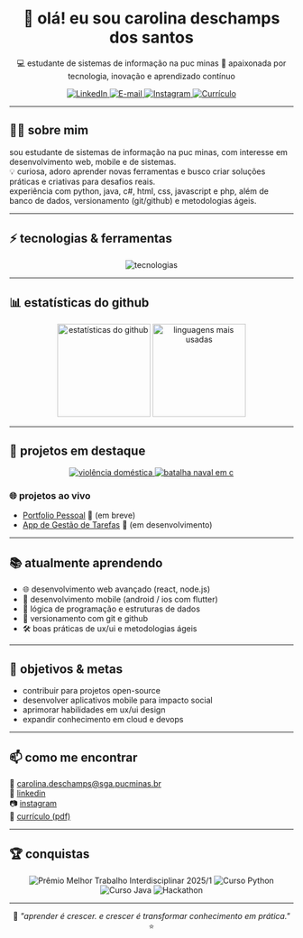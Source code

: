 <h1 align="center">👋 olá! eu sou carolina deschamps dos santos</h1>

<p align="center">
  💻 estudante de sistemas de informação na puc minas  
  🌱 apaixonada por tecnologia, inovação e aprendizado contínuo  
</p>

<p align="center">
  <a href="https://www.linkedin.com/in/carolina-deschamps-dos-santos-11b811365" target="_blank">
    <img src="https://img.shields.io/badge/LinkedIn-0A66C2?style=for-the-badge&logo=linkedin&logoColor=white" alt="LinkedIn" />
  </a>
  <a href="mailto:carolina.deschamps@sga.pucminas.br">
    <img src="https://img.shields.io/badge/E--mail-D14836?style=for-the-badge&logo=gmail&logoColor=white" alt="E-mail" />
  </a>
  <a href="https://www.instagram.com/ds.caroll" target="_blank">
    <img src="https://img.shields.io/badge/Instagram-E4405F?style=for-the-badge&logo=instagram&logoColor=white" alt="Instagram" />
  </a>
  <a href="https://github.com/carolina879/CarolinadeschampsdosSantosCurriculo.pdf" target="_blank">
    <img src="https://img.shields.io/badge/Currículo-Download-red?style=for-the-badge&logo=adobeacrobatreader&logoColor=white" alt="Currículo" />
  </a>
</p>

---

## 👩‍💻 sobre mim

sou estudante de sistemas de informação na puc minas, com interesse em desenvolvimento web, mobile e de sistemas.  
💡 curiosa, adoro aprender novas ferramentas e busco criar soluções práticas e criativas para desafios reais.  
experiência com python, java, c#, html, css, javascript e php, além de banco de dados, versionamento (git/github) e metodologias ágeis.  

---

## ⚡ tecnologias & ferramentas

<p align="center">
  <img src="https://skillicons.dev/icons?i=html,css,js,java,python,php,cs,git,github,vscode,figma,mysql" alt="tecnologias" />
</p>

---

## 📊 estatísticas do github

<div align="center">
  <img height="165em" src="https://github-readme-stats.vercel.app/api?username=carolina879&show_icons=true&theme=tokyonight&hide_border=true&count_private=true" alt="estatísticas do github" />
  <img height="165em" src="https://github-readme-stats.vercel.app/api/top-langs/?username=carolina879&layout=compact&theme=tokyonight&hide_border=true" alt="linguagens mais usadas" />
</div>

---

## 🌟 projetos em destaque

<p align="center">
  <a href="https://github.com/carolina879/violencia-domestica-" target="_blank">
    <img src="https://github-readme-stats.vercel.app/api/pin/?username=carolina879&repo=violencia-domestica-&theme=tokyonight" alt="violência doméstica" />
  </a>
  <a href="https://github.com/carolina879/batalha-naval-em-c-" target="_blank">
    <img src="https://github-readme-stats.vercel.app/api/pin/?username=carolina879&repo=batalha-naval-em-c-&theme=tokyonight" alt="batalha naval em c" />
  </a>
</p>

### 🌐 projetos ao vivo
- [Portfolio Pessoal](#) 🔗 (em breve)  
- [App de Gestão de Tarefas](#) 🔗 (em desenvolvimento)  

---

## 📚 atualmente aprendendo

- 🌐 desenvolvimento web avançado (react, node.js)  
- 📱 desenvolvimento mobile (android / ios com flutter)  
- 🧩 lógica de programação e estruturas de dados  
- 🔧 versionamento com git e github  
- 🛠 boas práticas de ux/ui e metodologias ágeis  

---

## 🎯 objetivos & metas

- contribuir para projetos open-source  
- desenvolver aplicativos mobile para impacto social  
- aprimorar habilidades em ux/ui design  
- expandir conhecimento em cloud e devops  

---

## 📫 como me encontrar

📧 carolina.deschamps@sga.pucminas.br  
🔗 [linkedin](https://www.linkedin.com/in/carolina-deschamps-dos-santos-11b811365)  
📷 [instagram](https://www.instagram.com/ds.caroll)  
📄 [currículo (pdf)](https://github.com/carolina879/CarolinadeschampsdosSantosCurriculo.pdf)

---

## 🏆 conquistas

<p align="center">
  <img src="https://img.shields.io/badge/Prêmio-Melhor%20Trabalho%20Interdisciplinar%20e%20Aplicações%20Web%202025/1-yellow" alt="Prêmio Melhor Trabalho Interdisciplinar 2025/1" />
  <img src="https://img.shields.io/badge/Concluiu%20Cursos-Python-blue" alt="Curso Python" />
  <img src="https://img.shields.io/badge/Concluiu%20Cursos-Java-green" alt="Curso Java" />
  <img src="https://img.shields.io/badge/Participou%20Hackathon-Fevereiro%202024-red" alt="Hackathon" />
</p>

---

<p align="center">
  🌸 <em>"aprender é crescer. e crescer é transformar conhecimento em prática."</em> ⭐
</p>
